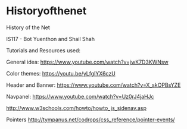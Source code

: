 # Historyofthenet

History of the Net

IS117 - Bot Yuenthon and Shail Shah


Tutorials and Resources used:

General idea:
https://www.youtube.com/watch?v=jwK7D3KWNsw

Color themes: https://youtu.be/yLfgIYX6czU

Header and Banner: https://www.youtube.com/watch?v=X_skOPBsYZE

Navpanel: https://www.youtube.com/watch?v=Uz0rJ4jaHJc

http://www.w3schools.com/howto/howto_js_sidenav.asp

Pointers
http://tympanus.net/codrops/css_reference/pointer-events/
